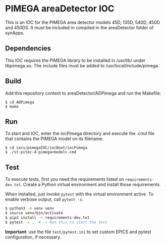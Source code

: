 # PIMEGA areaDetector IOC

This is an IOC for the PIMEGA area detector models 45D, 135D, 540D, 450D and 450DS.
It must be included in compiled in the areaDetector folder of synApps.

## Dependencies

This IOC requires the PIMEGA library to be installed in /usr/lib/ under libpimega.so.
The include files must be added to /usr/local/include/pimega.

## Build

Add this repository content to areaDetector/ADPimega and run the Makefile:

```
$ cd ADPimega
$ make
```

## Run
To start and IOC, enter the iocPimega directory and execute the .cmd file that contains the PIMEGA model on its filename.
```
$ cd iocs/pimegaIOC/iocBoot/iocPimega
$ ./st-pitec-d-pimega<model>.cmd
```

## Test
To execute tests, first you need the requirements listed on `requirements-dev.txt`. Create a Python virtual environment and install those requirements.

When installed, just invoke `pytest` with the virtual environment active.
To enable verbose output, call `pytest -s`.

```bash
$ python3 -m venv venv
$ source venv/bin/activate
$ pip3 install -r requirements-dev.txt
$ pytest -s .  # -> Run this to start the test
```

__Important__: use the file `test/pytest.ini` to set custom EPICS and pytest configuration, if necessary.
